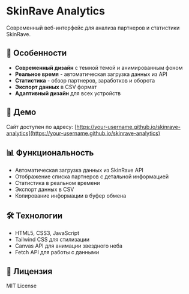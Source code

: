 # SkinRave Analytics

Современный веб-интерфейс для анализа партнеров и статистики SkinRave.

## 🌟 Особенности

- **Современный дизайн** с темной темой и анимированным фоном
- **Реальное время** - автоматическая загрузка данных из API
- **Статистика** - обзор партнеров, заработков и оборота
- **Экспорт данных** в CSV формат
- **Адаптивный дизайн** для всех устройств

## 🚀 Демо

Сайт доступен по адресу: [https://your-username.github.io/skinrave-analytics](https://your-username.github.io/skinrave-analytics)

## 📊 Функциональность

- Автоматическая загрузка данных из SkinRave API
- Отображение списка партнеров с детальной информацией
- Статистика в реальном времени
- Экспорт данных в CSV
- Копирование информации в буфер обмена

## 🛠️ Технологии

- HTML5, CSS3, JavaScript
- Tailwind CSS для стилизации
- Canvas API для анимации звездного неба
- Fetch API для работы с данными

## 📝 Лицензия

MIT License 